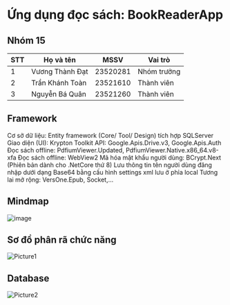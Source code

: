 # Ứng dụng đọc sách: BookReaderApp

## Nhóm 15

|STT|Họ và tên|MSSV|Vai trò|
|---|---------|----|-------|
|1|Vương Thành Đạt|23520281|Nhóm trưởng|
|2|Trần Khánh Toàn|23521610|Thành viên|
|3|Nguyễn Bá Quân|23521260|Thành viên|

## Framework
Cơ sở dữ liệu: Entity framework (Core/ Tool/ Design) tích hợp SQLServer
Giao diện (UI): Krypton Toolkit
API: Google.Apis.Drive.v3, Google.Apis.Auth
Đọc sách offline: PdfiumViewer.Updated, PdfiumViewer.Native.x86_64.v8-xfa
Đọc sách offline: WebView2
Mã hóa mật khẩu người dùng: BCrypt.Next (Phiên bản dành cho .NetCore thứ 8)
Lưu thông tin tên người dùng đăng nhập dưới dạng Base64 bằng cấu hình settings xml lưu ở phỉa local
Tương lai mở rộng: VersOne.Epub, Socket,...

## Mindmap
![image](https://github.com/user-attachments/assets/4a8cf1ba-4d28-4bc1-9cb1-ca9c789ae9e0)

## Sơ đồ phân rã chức năng
![Picture1](https://github.com/user-attachments/assets/7b7de580-9e63-47b4-85d5-6ea8269fe7fb)

## Database
![Picture2](https://github.com/user-attachments/assets/c40796df-6630-4016-8a8f-799ca9c2d128)







